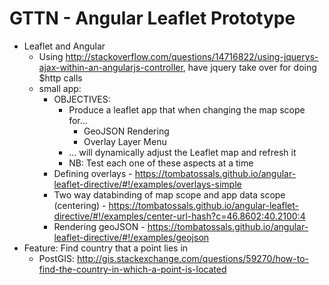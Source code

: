 # GTTN - Angular Leaflet Prototype

* Leaflet and Angular
    * Using http://stackoverflow.com/questions/14716822/using-jquerys-ajax-within-an-angularjs-controller, have jquery take over for doing $http calls
    * small app:
        * OBJECTIVES:
           * Produce a leaflet app that when changing the map scope for...
                * GeoJSON Rendering
                * Overlay Layer Menu
            * ... will dynamically adjust the Leaflet map and refresh it
            * NB: Test each one of these aspects at a time
        * Defining overlays - https://tombatossals.github.io/angular-leaflet-directive/#!/examples/overlays-simple
        * Two way databinding of map scope and app data scope (centering) - https://tombatossals.github.io/angular-leaflet-directive/#!/examples/center-url-hash?c=46.8602:40.2100:4
        * Rendering geoJSON - https://tombatossals.github.io/angular-leaflet-directive/#!/examples/geojson
* Feature: Find country that a point lies in
    * PostGIS: http://gis.stackexchange.com/questions/59270/how-to-find-the-country-in-which-a-point-is-located

